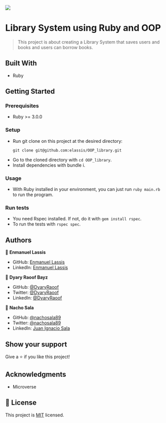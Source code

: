 ![](https://img.shields.io/badge/Microverse-blueviolet)

# Library System using Ruby and OOP

> This project is about creating a Library System that saves users and books and users can borrow books.

## Built With

- Ruby

## Getting Started

### Prerequisites
- Ruby >= 3.0.0

### Setup

- Run git clone on this project at the desired directory:
   ```
   git clone git@github.com:elassis/OOP_library.git
   ```
- Go to the cloned directory with `cd OOP_library`.
- Install dependencies with bundle i.

### Usage

- With Ruby installed in your environment, you can just run `ruby main.rb` to run the program.

### Run tests

- You need Rspec installed. If not, do it with `gem install rspec`.
- To run the tests with `rspec spec`.

## Authors

👤 **Enmanuel Lassis**

- GitHub: [Enmanuel Lassis](https://github.com/elassis)
- LinkedIn: [Enmanuel Lassis](https://linkedin.com/in/enmanuel-lassis-pena)

👤 **Dyary Raoof Bayz**

- GitHub: [@DyaryRaoof](https://github.com/DyaryRaoof)
- Twitter: [@DyaryRaoof](https://twitter.com/DyaryRaoof)
- LinkedIn: [@DyaryRaoof](https://linkedin.com/in/DyaryRaoof)

👤 **Nacho Sala**

- GitHub: [@nachosala89](https://github.com/nachosala89)
- Twitter: [@nachosala89](https://twitter.com/nachosala89)
- LinkedIn: [Juan Ignacio Sala](https://www.linkedin.com/in/nacho-sala)

## Show your support

Give a ⭐️ if you like this project!

## Acknowledgments

- Microverse

## 📝 License

This project is [MIT](./MIT.md) licensed.
